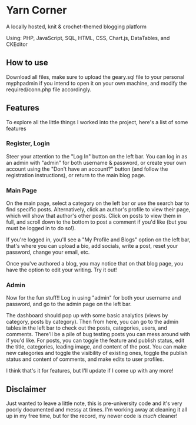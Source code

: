 # Yarn Corner

A locally hosted, knit & crochet-themed blogging platform

Using: PHP, JavaScript, SQL, HTML, CSS, Chart.js, DataTables, and CKEditor

## How to use
Download all files, make sure to upload the geary.sql file to your personal myphpadmin if you intend to open it on your own machine, and modify the required/conn.php file accordingly.

## Features
To explore all the little things I worked into the project, here's a list of some features

### Register, Login
Steer your attention to the "Log In" button on the left bar. You can log in as an admin with "admin" for both username & password, or create your own account using the "Don't have an account?" button (and follow the registration instructions), or return to the main blog page.

### Main Page
On the main page, select a category on the left bar or use the search bar to find specific posts. Alternatively, click an author's profile to view their page, which will show that author's other posts. Click on posts to view them in full, and scroll down to the bottom to post a comment if you'd like (but you must be logged in to do so!). 

If you're logged in, you'll see a "My Profile and Blogs" option on the left bar, that's where you can upload a bio, add socials, write a post, reset your password, change your email, etc.

Once you've authored a blog, you may notice that on that blog page, you have the option to edit your writing. Try it out!

### Admin
Now for the fun stuff!! Log in using "admin" for both your username and password, and go to the admin page on the left bar.

The dashboard should pop up with some basic analytics (views by category, posts by category). Then from here, you can go to the admin tables in the left bar to check out the posts, categories, users, and comments. There'll be a pile of bug testing posts you can mess around with if you'd like. For posts, you can toggle the feature and publish status, edit the title, categories, leading image, and content of the post. You can make new categories and toggle the visibility of existing ones, toggle the publish status and content of comments, and make edits to user profiles.


I think that's it for features, but I'll update if I come up with any more!

## Disclaimer
Just wanted to leave a little note, this is pre-university code and it's very poorly documented and messy at times. I'm working away at cleaning it all up in my free time, but for the record, my newer code is *much* cleaner!
